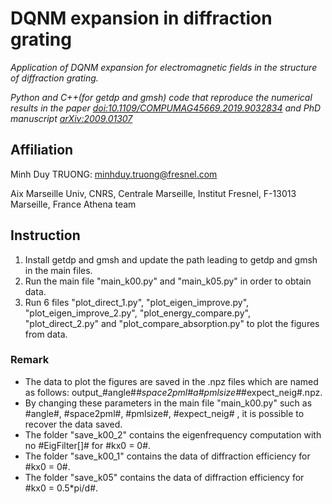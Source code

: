 # DQNM expansion in diffraction grating

*Application of DQNM expansion for electromagnetic fields in the structure of diffraction grating.*

*Python and C++(for getdp and gmsh) code that reproduce the numerical results in the paper [doi:10.1109/COMPUMAG45669.2019.9032834](https://ieeexplore.ieee.org/document/9032834) and PhD manuscript [arXiv:2009.01307](https://arxiv.org/abs/2009.01307)*

## Affiliation

Minh Duy TRUONG: [minhduy.truong@fresnel.com](minhduy.truong@fresnel.com)

Aix Marseille Univ, CNRS, Centrale Marseille, Institut Fresnel, F-13013 Marseille, France
Athena team

## Instruction

1. Install getdp and gmsh and update the path leading to getdp and gmsh in the main files.
2. Run the main file "main_k00.py" and "main_k05.py"  in order to obtain data.
3. Run 6 files "plot_direct_1.py", "plot_eigen_improve.py", "plot_eigen_improve_2.py", "plot_energy_compare.py", "plot_direct_2.py" and "plot_compare_absorption.py" to plot the figures from data.

### Remark
* The data to plot the figures are saved in the .npz files which are named as follows: output_#angle#_#space2pml#a#pmlsize#_#expect_neig#.npz. 
* By changing these parameters in the main file "main_k00.py" such as #angle#, #space2pml#, #pmlsize#, #expect_neig# , it is possible to recover the data saved.
* The folder "save_k00_2" contains the eigenfrequency computation with no #EigFilter[]# for #kx0 = 0#.
* The folder "save_k00_1" contains the data of diffraction efficiency for #kx0 = 0#.
* The folder "save_k05" contains the data of diffraction efficiency for #kx0 = 0.5*pi/d#.
